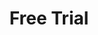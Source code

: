 ---
# -------------------------- #
#          PAGE INFO         #
# -------------------------- #

title: Free Trial
permalink: /getting-started/free-trial
keywords: free trial, trial, test, talk to sales, demo, sales, signup, sign up
summary: "Are you interested in trying out Stitch for yourself? Do you have any sales-related questions? [Sign up for your free trial or talk to an expert](https://www.stitchdata.com/signup/)!"
feedback: false

layout: general
sidebar: stitch
toc: false

key: "trial"
weight: 5
type: "all"
youtubeId: ma_zRadotOM

# -------------------------- #
#         PAGE  INTRO        #
# -------------------------- #

intro: |
  Are you interested in giving Stitch a try? Do you have any sales-related questions? [Sign up for your free trial or talk to an expert](https://www.stitchdata.com/signup)!

  {% include youtube-player.html id=page.youtubeId %}  


# -------------------------- #
#      CONTENT SECTIONS      #
# -------------------------- #

sections:
  - title: "Specified actions"
    anchor: "action-steps"
    content: ""
    
    subsections:
      - title: "Ready to sign up?"
        anchor: "sign-up"
        content: |
          Create your Stitch account and start your free trial [here](https://app.stitchdata.com/signup).

      - title: "Have some more questions you need answered?"
        anchor: "ask-expert"
        content: |
          Request to talk to an expert [here](https://www.app.stitchdata.com/signup/) to get your product and pricing questions answered.  
---